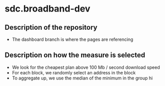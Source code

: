 # sdc.broadband-dev

## Description of the repository
  - The dashboard branch is where the pages are referencing

## Description on how the measure is selected
  - We look for the cheapest plan above 100 Mb / second download speed
  - For each block, we randomly select an address in the block
  - To aggregate up, we use the median of the minimum in the group
hi
